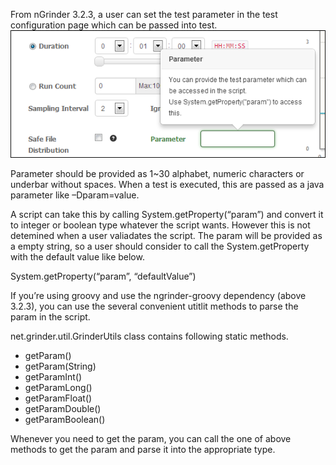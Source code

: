 From nGrinder 3.2.3, a user can set the test parameter in the test configuration page which can be passed into test.  
![](assets/How-to-pass-a-parameter-to-the-script-7b8ca.png)

Parameter should be provided as 1~30 alphabet, numeric characters or underbar without spaces. When a test is executed, this are passed as a java parameter like –Dparam=value.

A script can take this by calling System.getProperty(“param”) and convert it to integer or boolean type whatever the script wants. However this is not detemined when a user valiadates the script. The param will be provided as a empty string, so a user should consider to call the System.getProperty with the default value like  below.

System.getProperty(“param”, “defaultValue”)

If you’re using groovy and use the ngrinder-groovy dependency (above 3.2.3), you can use the several convenient utitlit methods to parse the param in the script.

net.grinder.util.GrinderUtils class contains following static methods.
- getParam()
- getParam(String)
- getParamInt()
- getParamLong()
- getParamFloat()
- getParamDouble()
- getParamBoolean()

Whenever you need to get the param, you can call the one of above methods to get the param and parse it into the appropriate type.
